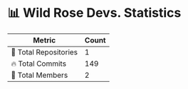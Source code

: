 # 📊 Wild Rose Devs. Statistics

| Metric            | Count |
|------------------|------|
| 📂 Total Repositories | 1 |
| 🔥 Total Commits   | 149 |
| 👥 Total Members   | 2 |


